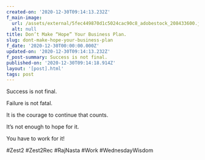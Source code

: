 ```yaml
---
created-on: '2020-12-30T09:14:13.232Z'
f_main-image:
  url: /assets/external/5fec449870d1c5024cac90c8_adobestock_208433600.jpeg
  alt: null
title: Don’t Make “Hope” Your Business Plan.
slug: dont-make-hope-your-business-plan
f_date: '2020-12-30T00:00:00.000Z'
updated-on: '2020-12-30T09:14:13.232Z'
f_post-summary: Success is not final.
published-on: '2020-12-30T09:14:18.914Z'
layout: '[post].html'
tags: post
---
```


Success is not final.

Failure is not fatal.

It is the courage to continue that counts.

It’s not enough to hope for it.

You have to work for it!

#Zest2 #Zest2Rec #RajNasta #Work #WednesdayWisdom

‍
